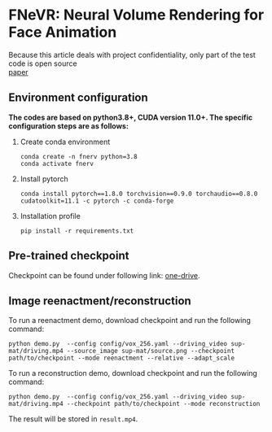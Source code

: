 # FNeVR: Neural Volume Rendering for Face Animation

Because this article deals with project confidentiality, only part of the test code is open source  \
[paper](https://arxiv.org/abs/2209.10340)

## Environment configuration

 **The codes are based on python3.8+, CUDA version 11.0+. The specific configuration steps are as follows:**

1. Create conda environment
   
   ```shell
   conda create -n fnerv python=3.8
   conda activate fnerv
   ```

2. Install pytorch
   
   ```shell
   conda install pytorch==1.8.0 torchvision==0.9.0 torchaudio==0.8.0 cudatoolkit=11.1 -c pytorch -c conda-forge
   ```

3. Installation profile
   
   ```shell
   pip install -r requirements.txt
   ```

## Pre-trained checkpoint

Checkpoint can be found under following link: [one-drive](https://1drv.ms/u/s!AraiW_uJqO8vhW-6kP0kWUyd_K7T?e=2fKBcx).

## Image reenactment/reconstruction

To run a reenactment demo, download checkpoint and run the following command:

```shell
python demo.py  --config config/vox_256.yaml --driving_video sup-mat/driving.mp4 --source_image sup-mat/source.png --checkpoint path/to/checkpoint --mode reenactment --relative --adapt_scale
```

To run a reconstruction demo, download checkpoint and run the following command:

```shell
python demo.py  --config config/vox_256.yaml --driving_video sup-mat/driving.mp4 --checkpoint path/to/checkpoint --mode reconstruction
```

The result will be stored in `result.mp4`.
